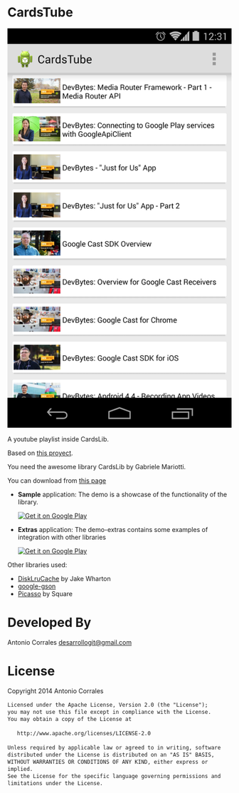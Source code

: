 CardsTube
=========
![Logo](YoutubeInCardLibs/capture.png)

A youtube playlist inside CardsLib.

Based on [this proyect](https://github.com/akoscz/YouTubePlaylist).

You need the awesome library CardsLib by Gabriele Mariotti.

You can download from [this page](https://github.com/gabrielemariotti/cardslib)

* **Sample** application: The demo is a showcase of the functionality of the library.

	 [![Get it on Google Play](http://www.android.com/images/brand/get_it_on_play_logo_small.png)](https://play.google.com/store/apps/details?id=it.gmariotti.cardslib.demo)
	 
* **Extras** application: The demo-extras contains some examples of integration with other libraries
	
	[![Get it on Google Play](http://www.android.com/images/brand/get_it_on_play_logo_small.png)](https://play.google.com/store/apps/details?id=it.gmariotti.cardslib.demo.extras)


Other libraries used:
- [DiskLruCache](https://github.com/JakeWharton) by Jake Wharton
- [google-gson](https://code.google.com/p/google-gson/downloads/list)
- [Picasso](https://github.com/square/picasso) by Square





Developed By
============

Antonio Corrales desarrollogit@gmail.com


License
=======

Copyright 2014 Antonio Corrales

    Licensed under the Apache License, Version 2.0 (the "License");
    you may not use this file except in compliance with the License.
    You may obtain a copy of the License at

       http://www.apache.org/licenses/LICENSE-2.0

    Unless required by applicable law or agreed to in writing, software
    distributed under the License is distributed on an "AS IS" BASIS,
    WITHOUT WARRANTIES OR CONDITIONS OF ANY KIND, either express or implied.
    See the License for the specific language governing permissions and
    limitations under the License.
